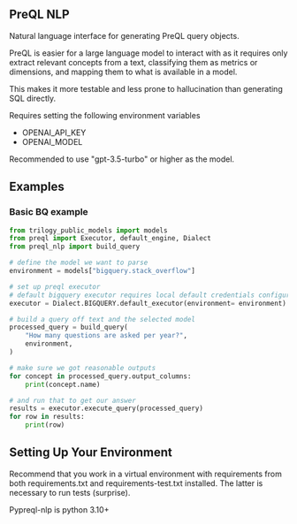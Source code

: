 ## PreQL NLP

Natural language interface for generating PreQL query objects.

PreQL is easier for a large language model to interact with as it requires only extract relevant concepts from a text,
classifying them as metrics or dimensions, and mapping them to what is available in a model.

This makes it more testable and less prone to hallucination than generating SQL directly. 

Requires setting the following environment variables
- OPENAI_API_KEY
- OPENAI_MODEL

Recommended to use "gpt-3.5-turbo" or higher as the model.

## Examples

### Basic BQ example


```python
from trilogy_public_models import models
from preql import Executor, default_engine, Dialect
from preql_nlp import build_query

# define the model we want to parse
environment = models["bigquery.stack_overflow"]

# set up preql executor
# default bigquery executor requires local default credentials configured
executor = Dialect.BIGQUERY.default_executor(environment= environment)

# build a query off text and the selected model
processed_query = build_query(
    "How many questions are asked per year?",
    environment,
)

# make sure we got reasonable outputs
for concept in processed_query.output_columns:
    print(concept.name)

# and run that to get our answer
results = executor.execute_query(processed_query)
for row in results:
    print(row)
```



## Setting Up Your Environment

Recommend that you work in a virtual environment with requirements from both requirements.txt and requirements-test.txt installed. The latter is necessary to run
tests (surprise). 

Pypreql-nlp is python 3.10+
